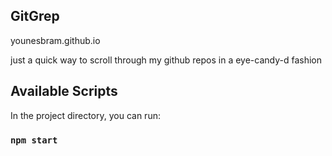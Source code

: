 ## GitGrep

younesbram.github.io

just a quick way to scroll through my github repos in a eye-candy-d fashion

## Available Scripts

In the project directory, you can run:

### `npm start`

